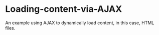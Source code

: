 # Loading-content-via-AJAX
An example using AJAX to dynamically load content, in this case, HTML files.
